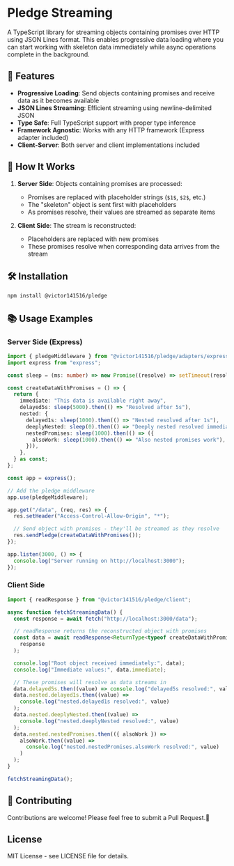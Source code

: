# Pledge Streaming

A TypeScript library for streaming objects containing promises over HTTP using JSON Lines format. This enables progressive data loading where you can start working with skeleton data immediately while async operations complete in the background.

## 🚀 Features

- **Progressive Loading**: Send objects containing promises and receive data as it becomes available
- **JSON Lines Streaming**: Efficient streaming using newline-delimited JSON
- **Type Safe**: Full TypeScript support with proper type inference
- **Framework Agnostic**: Works with any HTTP framework (Express adapter included)
- **Client-Server**: Both server and client implementations included

## 📖 How It Works

1. **Server Side**: Objects containing promises are processed:

   - Promises are replaced with placeholder strings (`$1$`, `$2$`, etc.)
   - The "skeleton" object is sent first with placeholders
   - As promises resolve, their values are streamed as separate items

2. **Client Side**: The stream is reconstructed:
   - Placeholders are replaced with new promises
   - These promises resolve when corresponding data arrives from the stream

## 🛠️ Installation

```bash
npm install @victor141516/pledge
```

## 📚 Usage Examples

### Server Side (Express)

```ts
import { pledgeMiddleware } from "@victor141516/pledge/adapters/express";
import express from "express";

const sleep = (ms: number) => new Promise((resolve) => setTimeout(resolve, ms));

const createDataWithPromises = () => {
  return {
    immediate: "This data is available right away",
    delayed5s: sleep(5000).then(() => "Resolved after 5s"),
    nested: {
      delayed1s: sleep(1000).then(() => "Nested resolved after 1s"),
      deeplyNested: sleep(0).then(() => "Deeply nested resolved immediately"),
      nestedPromises: sleep(1000).then(() => ({
        alsoWork: sleep(1000).then(() => "Also nested promises work"),
      })),
    },
  } as const;
};

const app = express();

// Add the pledge middleware
app.use(pledgeMiddleware);

app.get("/data", (req, res) => {
  res.setHeader("Access-Control-Allow-Origin", "*");

  // Send object with promises - they'll be streamed as they resolve
  res.sendPledge(createDataWithPromises());
});

app.listen(3000, () => {
  console.log("Server running on http://localhost:3000");
});
```

### Client Side

```ts
import { readResponse } from "@victor141516/pledge/client";

async function fetchStreamingData() {
  const response = await fetch("http://localhost:3000/data");

  // readResponse returns the reconstructed object with promises
  const data = await readResponse<ReturnType<typeof createDataWithPromises>>(
    response
  );

  console.log("Root object received immediately:", data);
  console.log("Immediate values:", data.immediate);

  // These promises will resolve as data streams in
  data.delayed5s.then((value) => console.log("delayed5s resolved:", value));
  data.nested.delayed1s.then((value) =>
    console.log("nested.delayed1s resolved:", value)
  );
  data.nested.deeplyNested.then((value) =>
    console.log("nested.deeplyNested resolved:", value)
  );
  data.nested.nestedPromises.then(({ alsoWork }) =>
    alsoWork.then((value) =>
      console.log("nested.nestedPromises.alsoWork resolved:", value)
    )
  );
}

fetchStreamingData();
```

## 🤝 Contributing

Contributions are welcome! Please feel free to submit a Pull Request.📄

## License

MIT License - see LICENSE file for details.

```

```
